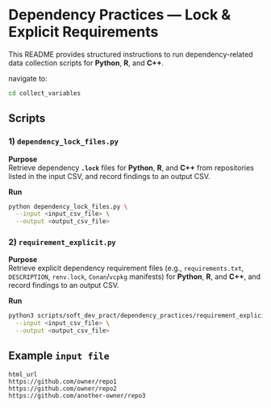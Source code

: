 
# Dependency Practices — Lock & Explicit Requirements

This README provides structured instructions to run dependency-related data collection scripts for **Python**, **R**, and **C++**.



navigate to: 
```bash
cd collect_variables
```

## Scripts

### 1) `dependency_lock_files.py`

**Purpose**  
Retrieve dependency **`.lock`** files for **Python**, **R**, and **C++** from repositories listed in the input CSV, and record findings to an output CSV.

**Run**
```bash
python dependency_lock_files.py \
  --input <input_csv_file> \
  --output <output_csv_file>
```

### 2) `requirement_explicit.py`

**Purpose**  
Retrieve explicit dependency requirement files (e.g., `requirements.txt`, `DESCRIPTION`, `renv.lock`, `Conan`/`vcpkg` manifests) for **Python**, **R**, and **C++**, and record findings to an output CSV.

**Run**
```bash
python3 scripts/soft_dev_pract/dependency_practices/requirement_explicit.py \
  --input <input_csv_file> \
  --output <output_csv_file>
```

## Example `input file`

```csv
html_url
https://github.com/owner/repo1
https://github.com/owner/repo2
https://github.com/another-owner/repo3
```